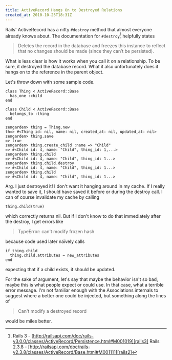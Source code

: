 ```yaml
---
title: ActiveRecord Hangs On to Destroyed Relations
created_at: 2010-10-25T18:31Z
---
```

Rails' ActiveRecord has a nifty `#destroy` method that almost everyone already knows about. The documentation for `#destroy`[^1] helpfully states

> Deletes the record in the database and freezes this instance to reflect that no changes should be made (since they
> can’t be persisted).

What is less clear is how it works when you call it on a relationship. To be sure, it destroyed the database record. What it also unfortunately does it hangs on to the reference in the parent object.

Let's throw down with some sample code.

    class Thing < ActiveRecord::Base
      has_one :child
    end

    class Child < ActiveRecord::Base
      belongs_to :thing
    end

    zengarden> thing = Thing.new
    th=> #<Thing id: nil, name: nil, created_at: nil, updated_at: nil>
    zengarden> thing.save
    => true
    zengarden> thing.create_child :name => "Child"
    => #<Child id: 4, name: "Child", thing_id: 1,...>
    zengarden> thing.child
    => #<Child id: 4, name: "Child", thing_id: 1...>
    zengarden> thing.child.destroy
    => #<Child id: 4, name: "Child", thing_id: 1...>
    zengarden> thing.child
    => #<Child id: 4, name: "Child", thing_id: 1...>

Arg. I just destroyed it! I don't want it hanging around in my cache. If I really wanted to save it, I should have saved it before or during the destroy call. I can of course invalidate my cache by calling

    thing.child(true)

which correctly returns nil. But if I don't know to do that immediately after the destroy, I get errors like

> TypeError: can't modify frozen hash

because code used later naïvely calls

    if thing.child
      thing.child.attributes = new_attributes
    end

expecting that if a child exists, it should be updated.

For the sake of argument, let's say that maybe the behavior isn't so bad, maybe this is what people expect or could use. In that case, what a terrible error message. I'm not familiar enough with the Associations internals to suggest where a better one could be injected, but something along the lines of

> Can't modify a destroyed record

would be miles better.

[^1]: Rails 3 - [http://railsapi.com/doc/rails-v3.0.0/classes/ActiveRecord/Persistence.html#M001019][rails3]
      Rails 2.3.8 - [http://railsapi.com/doc/rails-v2.3.8/classes/ActiveRecord/Base.html#M001111][rails2]

[rails3]: http://railsapi.com/doc/rails-v3.0.0/classes/ActiveRecord/Persistence.html#M001019
[rails2]: http://railsapi.com/doc/rails-v2.3.8/classes/ActiveRecord/Base.html#M001111
